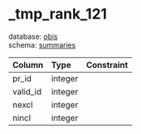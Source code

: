 # _tmp_rank_121
database: [obis](../)  
schema: [summaries](summaries)  

|Column|Type|Constraint|
|:---|:---|:---|
|pr_id|integer||
|valid_id|integer||
|nexcl|integer||
|nincl|integer||
